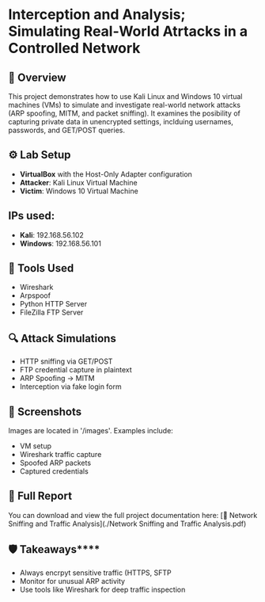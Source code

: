 # Interception and Analysis; Simulating Real-World Atrtacks in a Controlled Network

## 🧪 Overview

This project demonstrates how to use Kali Linux and Windows 10 virtual machines (VMs) to simulate and investigate real-world network attacks (ARP spoofing, MITM, and packet sniffing). It examines the posibility of capturing private data in unencrypted settings, inclduing usernames, passwords, and GET/POST queries.

## ⚙️ Lab Setup

- **VirtualBox** with the Host-Only Adapter configuration
- **Attacker**: Kali Linux Virtual Machine
- **Victim**: Windows 10 Virtual Machine
## IPs used:
- **Kali**: 192.168.56.102
- **Windows**: 192.168.56.101   

## 🔧 Tools Used

- Wireshark
- Arpspoof
- Python HTTP Server
- FileZilla FTP Server

## 🔍 Attack Simulations

- HTTP sniffing via GET/POST
- FTP credential capture in plaintext
- ARP Spoofing -> MITM
- Interception via fake login form

## 📸 Screenshots

Images are located in '/images'. Examples include:

- VM setup 
- Wireshark traffic capture 
- Spoofed ARP packets
- Captured credentials

## 📄 Full Report

You can download and view the full project documentation here:
[📄 Network Sniffing and Traffic Analysis](./Network Sniffing and Traffic Analysis.pdf)


## 🛡️ Takeaways****

- Always encrpyt sensitive traffic (HTTPS, SFTP
- Monitor for unusual ARP activity
- Use tools like Wireshark for deep traffic inspection
